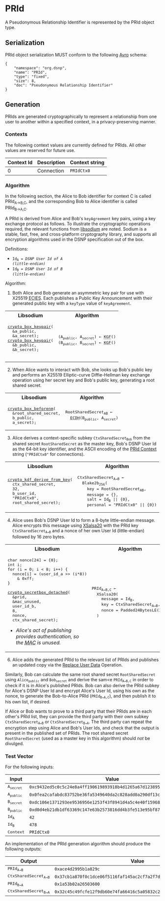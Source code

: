 # PRId

A Pseudonymous Relationship Identifier is represented by the PRId object type.

## Serialization

PRId object serialization MUST conform to the following [Avro](https://avro.apache.org) schema:

```
{
    "namespace": "org.dsnp",
    "name": "PRId",
    "type": "fixed",
    "size": 8,
    "doc": "Pseudonymous Relationship Identifier"
}
```

## Generation

PRIds are generated cryptographically to represent a relationship from one user to another within a specified context, in a privacy-preserving manner.

### Contexts

The following context values are currently defined for PRIds. All other values are reserved for future use.

| Context Id | Description | Context string |
| --- | --- | --- |
| 0 | Connection | `PRIdCtx0` |

### Algorithm

In the following section, the Alice to Bob identifier for context C is called PRId<sub>A→B,C</sub>, and the corresponding Bob to Alice identifier is called PRId<sub>B→A,C</sub>.

A PRId is derived from Alice and Bob's `keyAgreement` key pairs, using a key exchange protocol as follows. To illustrate the cryptographic operations required, the relevant functions from [libsodium](https://libsodium.org) are noted. Sodium is a stable, fast, free, and cross-platform cryptography library, and supports all encryption algorithms used in the DSNP specification out of the box.

Definitions:
* <code>Id<sub>A</sub> = _DSNP User Id of A (little-endian)_</code>
* <code>Id<sub>B</sub> = _DSNP User Id of B (little-endian)_</code>

Algorithm:

1. Both Alice and Bob generate an asymmetric key pair for use with X25519 <abbr title="Elliptic Curve Integrated Encryption Scheme">ECIES</abbr>.
   Each publishes a Public Key Announcement with their generated public key with a `keyType` value of `keyAgreement`.

<!-- yaspeller ignore:start -->
<table style="table-layout:fixed">
<tr><th>Libsodium</th><th>Algorithm</th></tr>
<tr><td>
<tt>
<pre>
<a href="https://libsodium.gitbook.io/doc/public-key_cryptography/authenticated_encryption#key-pair-generation">crypto_box_keypair</a>(
  &a_public,
  &a_secret);
<a href="https://libsodium.gitbook.io/doc/public-key_cryptography/authenticated_encryption#key-pair-generation">crypto_box_keypair</a>(
  &b_public, 
  &b_secret);
  </pre>
</tt>

</td><td>
<tt><pre>
(A<sub>public</sub>, A<sub>secret</sub>) &#8592; <abbr title="Key Generation Function">KGF</abbr>()
(B<sub>public</sub>, B<sub>secret</sub>) &#8592; <abbr title="Key Generation Function">KGF</abbr>()
</tt></pre>

</td></tr></table>
<!-- yaspeller ignore:end -->

2. When Alice wants to interact with Bob, she looks up Bob's public key and performs an X25519 Elliptic-curve Diffie-Hellman key exchange operation using her secret key and Bob's public key, generating a root shared secret.

<!-- yaspeller ignore:start -->
<table style="table-layout:fixed">
<tr><th>Libsodium</th><th>Algorithm</th></tr>
<tr><td>
<tt><pre>
<a href="https://libsodium.gitbook.io/doc/public-key_cryptography/authenticated_encryption#precalculation-interface">crypto_box_beforenm</a>(
  &root_shared_secret,
  b_public,
  a_secret);
</pre></tt>
</td><td>
<tt><pre>
RootSharedSecret<sub>AB</sub> &#8592;
  <abbr title="Elliptic-curve Diffie-Hellman">ECDH</abbr>(B<sub>public</sub>, A<sub>secret</sub>)
</pre></tt>
</td></tr></table>
<!-- yaspeller ignore:end -->

3. Alice derives a context-specific subkey <code>CtxSharedSecret<sub>Bob</sub></code> from the shared secret `RootSharedSecret` as the master key, Bob's DSNP User Id as the 64-bit key identifier, and the ASCII encoding of the [PRId Context](#contexts) string (`"PRIdCtx0"` for connections).

<!-- yaspeller ignore:start -->
<table style="table-layout:fixed">
<tr><th>Libsodium</th><th>Algorithm</th></tr>
<tr><td>
<tt><pre>
<a href="https://libsodium.gitbook.io/doc/key_derivation">crypto_kdf_derive_from_key</a>(
  ctx_shared_secret,
  32,
  b_user_id,
  "PRIdCtx0",
  root_shared_secret);
</pre></tt>
</td><td>
<tt><pre>
CtxSharedSecret<sub>A→B</sub> &#8592
  Blake2b<sub>256</sub>(
    key = RootSharedSecret<sub>AB</sub>,
    message = {},
    salt = Id<sub>B</sub> || {0},
    personal = "PRIdCtx0" || {0})
</pre></tt>
</td></tr></table>
<!-- yaspeller ignore:end -->

4. Alice uses Bob's DSNP User Id to form a 8-byte little-endian message.
Alice encrypts this message using [XSalsa20](http://cr.yp.to/snuffle/xsalsa-20110204.pdf) with the PRId key <code>CtxSharedSecret<sub>A→B</sub></code> and a nonce of her own User Id (little-endian) followed by 16 zero bytes.

<!-- yaspeller ignore:start -->
<table style="table-layout:fixed">
<tr><th>Libsodium</th><th>Algorithm</th></tr>
<tr><td>
<tt><pre>
char nonce[24] = {0};
int i;
for (i = 0; i < 8; i++) {
  nonce[i] = (user_id_a >> (i*8))
    & 0xff;
}<br>
<a href="https://libsodium.gitbook.io/doc/secret-key_cryptography/secretbox#detached-mode">crypto_secretbox_detached</a>(
  &prid,
  &mac_unused,
  user_id_b,
  8,
  nonce,
  ctx_shared_secret);
</pre></tt>

* <i>Alice's act of publishing provides authentication, so the <abbr title="Message Authentication Code">MAC</abbr> is unused.</i>

</td><td>
<tt><pre>
PRId<sub>A→B,C</sub> &#8592
  XSalsa20(
    message = Id<sub>B</sub>,
    key = CtxSharedSecret<sub>A→B</sub>,
    nonce = Padded24BytesLE(Id<sub>A</sub>)
  )
</pre></tt>
</td></tr></table>
<!-- yaspeller ignore:end -->

6. Alice adds the generated PRId to the relevant list of PRIds and publishes an updated copy via the [Replace User Data](../UserData.md#replace-user-data-operation) Operation.

Similarly, Bob can calculate the same root shared secret `RootSharedSecret` using <code>Alice<sub>public</sub></code> and <code>Bob<sub>secret</sub></code> and derive the sam<e <code>PRId<sub>A→B,C</sub></code> in order to check if it is in Alice's published PRIds.
Bob can also derive the PRId subkey for Alice's DSNP User Id and encrypt Alice's User Id, using his own as the nonce, to generate the Bob-to-Alice PRId (<code>PRId<sub>B→A,C</sub></code>), and then publish it to his own list, if desired.

If Alice or Bob wants to prove to a third party that their PRIds are in each other's PRId list, they can provide the third party with their own subkey <code>CtxSharedSecret<sub>A→B</sub></code> or <code>CtxSharedSecret<sub>B→A</sub></code>.
The third party can repeat the encryption step using Alice and Bob's User Ids, and check that the output is present in the published set of PRIds. The root shared secret `RootSharedSecret` (used as a master key in this algorithm) should _not_ be divulged.

### Test Vector

For the following inputs:

| Input | Value |
| --- | --- |
| <tt>A<sub>secret</tt> | `0xc9432ed5c0c5c24e8a4ff190619893918b4d1265a67d123895023fa7324b43e0` |
| <tt>A<sub>public</sub></tt> | `0x0fea2cafabdc83752be36fa5349640da2c828add0a290df13cd2d8173eb2496f` |
| <tt>B<sub>secret</sub></tt> | `0xdc106e1371293ee9536956e1253f43f8941d4a5c4e40f15968d24b75512b6920` |
| <tt>B<sub>public</sub></tt> | `0xd0d4eb21db1df63369c147e63b2573816dd4b3fe513e95bf87f7ed1835407e62` |
| <tt>Id<sub>A</sub></tt> | `42` |
| <tt>Id<sub>B</sub></tt> | `478` |
| <tt>Context</tt> | `PRIdCtx0` |

An implementation of the PRId generation algorithm should produce the following outputs:

| Output | Value |
| --- | --- |
| <tt>PRId<sub>A→B</sub></tt> | `0xace4d2995b1a829c` |
| <tt>CtxSharedSecret<sub>A→B</sub></tt> | `0x37cb1a870f0c1dce06f5116faf145ac2cf7a2f7d30136be4eea70c324932e6d2` |
| <tt>PRId<sub>B→A</sub></tt> | `0x1a53b02a26503600` |
| <tt>CtxSharedSecret<sub>B→A</sub></tt> | `0x32c45c49fcfe12f9db60e74fa66416c5a05832c298814d82032a6783a4b1fca0` |
